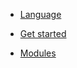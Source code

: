 <!-- docs/_sidebar.md -->

<!--span class="hide_mobile" style="position: relative;top: -18px;left: 10px;">An abstract programming language</span-->

* [Language](/#/)

* <a href="#/GETSTARTED.md" class="btn">Get started</a>

* [Modules](MODULES.md)



<!--* <a href="https://github.com/puzzlelang/puzzle" target="_blank" class="" style="margin:0px 10px"><span class="fab fa-github"></span></a>-->

<!--* [Learn](?id=puzzle)

* [Guides](chapters/GUIDES.md)

* [Modules](chapters/modules/index.md) -->